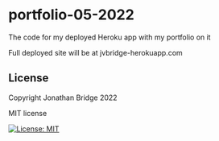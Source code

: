 # portfolio-05-2022
The code for my deployed Heroku app with my portfolio on it

Full deployed site will be at jvbridge-herokuapp.com

## License

Copyright Jonathan Bridge 2022

MIT license

[![License: MIT](https://img.shields.io/badge/License-MIT-yellow.svg)](https://opensource.org/licenses/MIT)